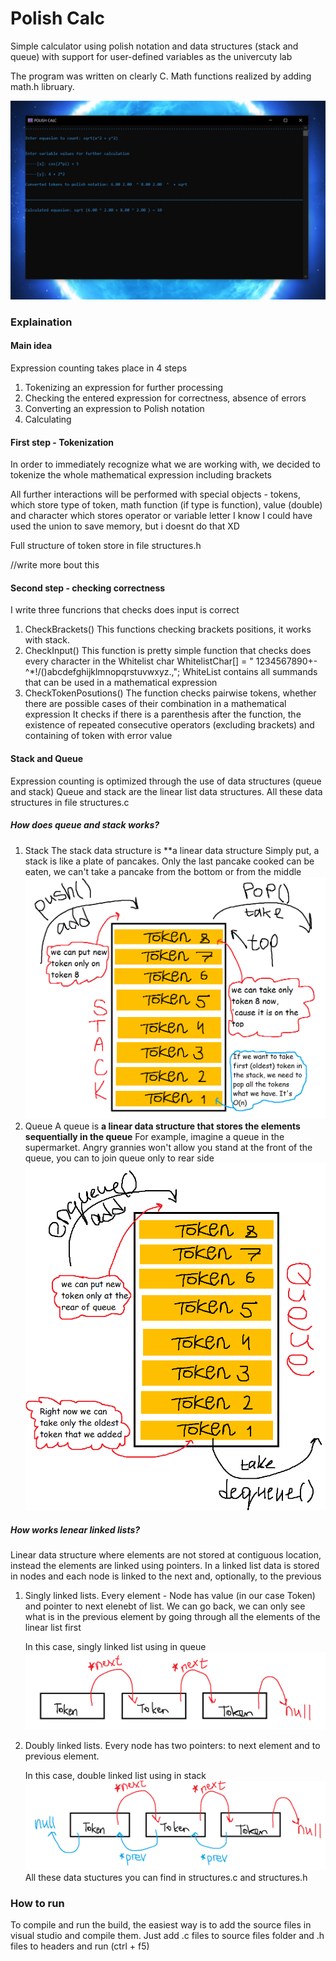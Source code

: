 # Polish Calc

Simple calculator using polish notation and data structures (stack and queue) with support for user-defined variables as the univercuty lab

The program was written on clearly C. Math functions realized by adding math.h libruary. 

![ui.png](imgs/ui.png)
### Explaination

#### Main idea

Expression counting takes place in 4 steps
1) Tokenizing an expression for further processing 
2) Checking the entered expression for correctness, absence of errors
3) Converting an expression to Polish notation 
4) Calculating


#### First step - Tokenization

In order to immediately recognize what we are working with, we decided to tokenize the whole mathematical expression including brackets

All further interactions will be performed with special objects - tokens, which store type of token, math function (if type is function), value (double) and character which stores operator or variable letter
I know I could have used the union to save memory, but i doesnt do that XD

Full structure of token store in file structures.h  

//write more bout this


	
#### Second step - checking correctness

I write three funcrions that checks does input is correct
1) CheckBrackets()
	This functions checking brackets positions, it works with stack. 
1) CheckInput()
   This function is pretty simple function that checks does every character in the Whitelist
    char WhitelistChar[] = " 1234567890+-^*!/()abcdefghijklmnopqrstuvwxyz.,";
   WhiteList contains all summands that can be used in a mathematical expression
3) CheckTokenPosutions()
   The function checks pairwise tokens, whether there are possible cases of their combination in a mathematical expression
   It checks if there is a parenthesis after the function, the existence of repeated consecutive operators (excluding brackets) and containing of token with error value
   
   
   
#### Stack and Queue

Expression counting is optimized through the use of data structures (queue and stack)
Queue and stack are the linear list data structures.
All these data structures in file structures.c

##### How does queue and stack works? 

1) Stack
   The stack data structure is **a linear data structure
   Simply put, a stack is like a plate of pancakes. Only the last pancake cooked can be eaten, we can't take a pancake from the bottom or from the middle
   ![1.png](imgs/1.png)
2) Queue
   A queue is **a linear data structure that stores the elements sequentially in the queue**
   For example, imagine a queue in the supermarket. Angry grannies won't allow you stand at the front of the queue, you can to join queue only to rear side
   ![2.png](imgs/2.png)

##### How works lenear linked lists?
Linear data structure where elements are not stored at contiguous location, instead the elements are linked using pointers. In a linked list data is stored in nodes and each node is linked to the next and, optionally, to the previous

1) Singly linked lists. 
   Every element - Node has value (in our case Token) and pointer to next elenebt of list. We can go back, we can only see what is in the previous element by going through all the elements of the linear list first 
   
   In this case, singly linked list using in queue
   ![3.png](imgs/3.png)
2) Doubly linked lists.
   Every node has two pointers: to next element and to previous element. 
   
    In this case, double linked list using in stack
   ![4.png](imgs/4.png)
All these data stuctures you can find in structures.c and structures.h



### How to run

To compile and run the build, the easiest way is to add the source files in visual studio and compile them.
Just add .c files to source files folder and .h files to headers and run (ctrl + f5)



